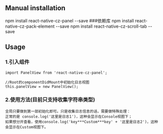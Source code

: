 
## Manual installation

npm install react-native-cz-panel --save
###依赖库
npm install react-native-cz-pack-element --save
npm install react-native-cz-scroll-tab --save
	

## Usage
###  1.引入组件
```
import PanelView from 'react-native-cz-panel';

//Root的componentDidMount中初始化日志视图
this.panelView = new PanelView();
```

###  2.使用方法(目前只支持收集字符串类型)
```
全局只要做到第一部初始化即可。只是收集日志信息的话，需要做特殊处理：
正常的是 console.log('这里是日志1')，这种会显示在Console视图下；
如果想分开查看，使用console.log('key***Custom***key' + '这里是日志2')，这种会显示在Custom视图下。
```
